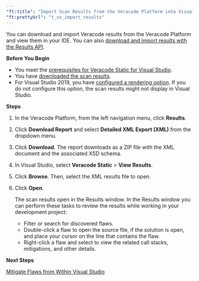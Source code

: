```yaml
---
"ft:title": "Import Scan Results from the Veracode Platform into Visual Studio (Legacy)"
"ft:prettyUrl": "t_vs_import_results"
---
```

You can download and import Veracode results from the Veracode Platform and view them in your IDE. You can also [download and import results with the Results API](https://docs.veracode.com/r/t_vs_download_results).

<p font-size="13pt"><b>Before You Begin</b></p>

- You meet the [prerequisites for Veracode Static for Visual Studio](https://docs.veracode.com/r/Permissioning_Veracode_Static_for_Visual_Studio).
- You have [downloaded the scan results](https://docs.veracode.com/r/t_vs_download_results).
- For Visual Studio 2019, you have [configured a rendering option](https://docs.veracode.com/r/t_vs_config_2019_results). If you do not configure this option, the scan results might not display in Visual Studio.

<p font-size="13pt"><b>Steps</b></p>

1.  In the Veracode Platform, from the left navigation menu, click **Results**.

2.  Click **Download Report** and select **Detailed XML Export (XML)** from the dropdown menu.

3.  Click **Download**. The report downloads as a ZIP file with the XML document and the associated XSD schema.

4.  In Visual Studio, select **Veracode Static** \> **View Results**.

5.  Click **Browse**. Then, select the XML results file to open.

6.  Click **Open**.

    The scan results open in the Results window. In the Results window you can perform these tasks to review the results while working in your development project:

    -   Filter or search for discovered flaws.
    -   Double-click a flaw to open the source file, if the solution is open, and place your cursor on the line that contains the flaw.
    -   Right-click a flaw and select to view the related call stacks, mitigations, and other details.

<p font-size="13pt"><b>Next Steps</b></p>

[Mitigate Flaws from Within Visual Studio](https://docs.veracode.com/r/c_mitigate_VS)
